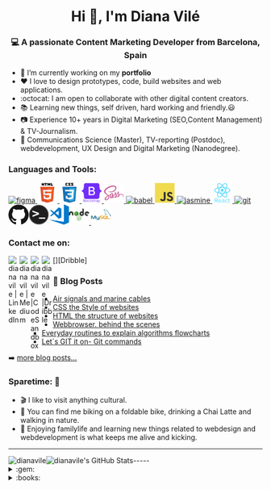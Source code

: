 <h1 align="center">Hi 🙋, I'm Diana Vilé</h1>
<h3 align="center">💻 A passionate Content Marketing Developer from Barcelona, Spain</h3>

- 🔭 I’m currently working on my **portfolio**
- :heart: I love to design prototypes, code, build websites and web applications.
- :octocat: I am open to collaborate with other digital content creators.
- :books: Learning new things, self driven, hard working and friendly.:smiley:
- :camera: Experience 10+ years in Digital Marketing (SEO,Content Management) & TV-Journalism.
- :gem: Communications Science (Master), TV-reporting (Postdoc), webdevelopment, UX Design and Digital Marketing (Nanodegree).

### Languages and Tools:
<p align="left"> 
 <a href="https://www.figma.com/" target="_blank"> <img src="https://www.vectorlogo.zone/logos/figma/figma-icon.svg" alt="figma" width="40" height="40"/> </a> 
 <a href="https://www.w3.org/html/" target="_blank"> <img src="https://raw.githubusercontent.com/devicons/devicon/master/icons/html5/html5-original-wordmark.svg" alt="html5" width="40" height="40"/> </a>
 <a href="https://www.w3schools.com/css/" target="_blank"> <img src="https://raw.githubusercontent.com/devicons/devicon/master/icons/css3/css3-original-wordmark.svg" alt="css3" width="40" height="40"/> </a> 
 <a href="https://getbootstrap.com" target="_blank"> <img src="https://raw.githubusercontent.com/devicons/devicon/master/icons/bootstrap/bootstrap-plain-wordmark.svg" alt="bootstrap" width="40" height="40"/> </a> 
 <a href="https://sass-lang.com" target="_blank"> <img src="https://raw.githubusercontent.com/devicons/devicon/master/icons/sass/sass-original.svg" alt="sass" width="40" height="40"/> </a>
 <a href="https://babeljs.io/" target="_blank"> <img src="https://www.vectorlogo.zone/logos/babeljs/babeljs-icon.svg" alt="babel" width="40" height="40"/> </a> 
 <a href="https://developer.mozilla.org/en-US/docs/Web/JavaScript" target="_blank"> <img src="https://raw.githubusercontent.com/devicons/devicon/master/icons/javascript/javascript-original.svg" alt="javascript" width="40" height="40"/> </a>   
 <a href="https://jasmine.github.io/" target="_blank"> <img src="https://www.vectorlogo.zone/logos/jasmine/jasmine-icon.svg" alt="jasmine" width="40" height="40"/> </a>
 <a href="https://reactjs.org/" target="_blank"> <img src="https://raw.githubusercontent.com/devicons/devicon/master/icons/react/react-original-wordmark.svg" alt="react" width="40" height="40"/> </a> <a href="https://redux.js.org" target="_blank">
  <a href="https://git-scm.com/" target="_blank"> <img src="https://www.vectorlogo.zone/logos/git-scm/git-scm-icon.svg" alt="git" width="40" height="40"/> </a>  
 <img align="left" alt="GitHub" width="40px" src="https://raw.githubusercontent.com/github/explore/78df643247d429f6cc873026c0622819ad797942/topics/github/github.png" />
 <img align="left" alt="Terminal" width="40px" src="https://raw.githubusercontent.com/github/explore/80688e429a7d4ef2fca1e82350fe8e3517d3494d/topics/terminal/terminal.png" /> 
 <img align="left" alt="Visual Studio Code" width="40px" src="https://raw.githubusercontent.com/github/explore/80688e429a7d4ef2fca1e82350fe8e3517d3494d/topics/visual-studio-code/visual-studio-code.png" />
   <a href="https://nodejs.org" target="_blank"> <img src="https://raw.githubusercontent.com/devicons/devicon/master/icons/nodejs/nodejs-original-wordmark.svg" alt="nodejs" width="40" height="40"/> </a>
  <a href="https://www.mysql.com/" target="_blank"> <img src="https://raw.githubusercontent.com/devicons/devicon/master/icons/mysql/mysql-original-wordmark.svg" alt="mysql" width="40" height="40"/> </a> 
</p> 
 
### Contact me on:
[<img align="left" alt="dianavile | LinkedIn" width="22px" src="https://cdn.jsdelivr.net/npm/simple-icons@v3/icons/linkedin.svg" />][linkedin]
[<img align="left" alt="dianavile | Medium" width="22px" src="https://cdn.jsdelivr.net/npm/simple-icons@v3/icons/medium.svg" />][Medium]
[<img align="left" alt="dianavile |CodeSandbox" width="22px" src="https://cdn.jsdelivr.net/npm/simple-icons@3.0.1/icons/codesandbox.svg"/>][codesandbox]
[<img align="left" alt="dianavile |Dribble" width="22px" src="https://cdn.jsdelivr.net/npm/simple-icons@3.0.1/icons/dribbble.svg"/>][Dribble]

[linkedin]: https://www.linkedin.com/in/dianavile/
[medium]: https://medium.com/@diana.vile
[codesandbox]: https://codesandbox.io/u/dianavile
[Dribbble.com]:(https://dribbble.com/dianavile)

###  :pencil: Blog Posts
<!-- BLOG-POST-LIST:START -->
- [Air signals and marine cables](https://medium.com/@diana.vile/air-signals-and-marine-cables-b83cf6f59c31)
- [CSS the Style of websites](https://medium.com/@diana.vile/css-the-style-of-websites-4294dfddfd97)
- [HTML the structure of websites](https://medium.com/@diana.vile/html-the-structure-of-websites-a5ee03ef1bf0)
- [Webbrowser. behind the scenes](https://medium.com/@diana.vile/web-browser-behind-the-scenes-806251dbb67d)
- [Everyday routines to explain algorithms flowcharts](https://medium.com/@diana.vile/everyday-routines-to-explain-algorithms-flowcharts-1b17a4415023)
- [Let´s GIT it on- Git commands](https://medium.com/@diana.vile/let-s-git-it-on-why-you-need-to-know-version-control-as-a-software-developer-git-commands-ec9ecbc75dd4)
<!-- BLOG-POST-LIST:END -->
➡️ [more blog posts...](https://medium.com/@diana.vile)

### Sparetime: :parrot:
- :clapper: I like to visit anything cultural.
- :bicyclist: You can find me biking on a foldable bike, drinking a Chai Latte and walking in nature.
- :tulip: Enjoying familylife and learning new things related to webdesign and webdevelopment is what keeps me alive and kicking.
---
<p><img align="left" src="https://github-readme-stats.vercel.app/api/top-langs?username=dianavile&show_icons=true&locale=en&layout=compact" alt="dianavile" /></p>
<p><img align="left" alt="dianavile's GitHub Stats" src="https://github-readme-stats.codestackr.vercel.app/api?username=dianavile&show_icons=true&hide_border=true" /></p>
-----
<details>
  <summary> :gem: </summary>
 
### UX/UI consultor @[iCuida](https://www.icuida.barcelona/) (2020)
:gem: Re-designing the MVP iCuida into a fully functioning digital product, together with a Project Manager, UX/UI designer and Fullstack web developer.
Responsible for mobile and desktop design and content.

### Mentor @[Tipscool](https://www.tipscool.com/) (2020)
:gem: Since May, I mentor professionals interested in working in the IT sector on a Monthly base. Basically by sharing my working experience in the IT Sector and solving their doubts and questions regarding UX Design, Front-end Web development and Digital Marketing.

### Mentor @[TechnovationGirls Catalunya](https://technovationchallenge.org/) (2020)
:gem: Between January and May I helped a junior team of 5 girls in the age of 10-13 years creating a web application from idea untill Minimal Viable Project (MVP).
The results were presented in an online meetup with around 60 teams all over Catalunya.

### Founder of @All Digital Agency (2019-today)- website in progress
:gem: Since the end of 2018, I work on IT-projects, while constantly learning to keep up with the lastest trends in UX design and Web development. This resulted in september 2019 into my own Company "All Digital Agency".

### Front-end developer [@Proyecto EQUAL](https://projecte-equal.com/)(2019-2020)
:gem: I worked as a freelance web developer for Iniciativa Barcelona Open Data.
They provide pricing analytics for the sea freight industry. I worked on the customer-facing app, and mainly with HTML5, CSS and a bit of JavaScript.
The presentation of the project was held on 9th of March at Barcelona Innoba Center in the 22@ district.

### Front-end developer @[MEETOPTICS](https://www.meetoptics.com/) (2019)
:gem: In the summer of 2019 I started to work at MEETOPTICS as a freelance web developer at the University Politecnica Catalunya (UPC Empren).
MEETOPTICS is a highly customisable search engine made especially for researchers and optical engineers in photonics.
I created their Landing, Login, Infopages, with Services and Productdescriptions in HTML, CSS and Vue.js and some basic web scraping in Python.

### Front-end developer @Hackathon DadesxDones- [iCuida-MVP](https://icuida.com/) (2019)
:gem: In Spring 2019, I was part of the winning team of a Hackathon from DadesXDones, in collaboration with Iniciativa Barcelona Open Data.
With a team of three, we pitched an IDEA and created an Minimal Viable Product (MVP), a Progressive Web App project iCuida (Social Services).
I was responsible for prototyping, responsive Web Design and Coding in React. The presentation of the project was held on 10th of July at Cybernarium Espai Barcelona in the 22@ district.

### SEO & Online marketeer employee @[All Women](https://allwomen.tech) (2018)
:gem: In Autum 2018, I helped out the startup Tech education school for women, All Women with improvements of their website, mainly related to online marketing, content creation and SEO. I also set up their Google Analytics Account.

### Senior WebMaster and Online Marketeer @[Active24](https://www.active24.nl/), a [Visma Company](https://www.visma.com/)(2013-2018)
:gem: In Spring 2013, I started as a customer service support employee at a European Internet Service Provider (ISP). After an internal sollicitation, I quickly moved into the Marketing department, being responsible for Content creating, Social Media, localization of New Products and SEO.

### Freelance journalist-founder @Diana Vilé I Journalist in Spain (2006 - 2015)
:gem: After graduation with distinction from Communication Science, I started working as a Freelance Journalist, combining online articles about Current Society Debates in ArtHouse Lux with TV journalism, prsenting, camerawork and editing of televisionnews items for Nijmegen1, the local TV station of the city Nijmegen.
In 2008 I moved to Barcelona, Spain and have been working for several Dutch and Spanish online Media. I also wrote and published three books between 2010-2018.
</details>

<details>
  <summary> :books: </summary>
 
### IT Academy @[Barcelona Activa/Cibernarium](https://cibernarium.barcelonactiva.cat/es/it-academy) (2020)
 :books: In June, I started the FrontEnd Web Development Bootcamp at the IT Academy in Cybernarium, Barcelona Activa. Due to the Covid-19 pandemie, the course if fully remote. We did create a studygroup to practice and do have some work together projects. Git, XAMPP, MySQL, SQL Queries, HTML5, CSS3 (Flexbox, Grid, Animations), SASS, Bootstrap, JavaScript, React & Redux are the skills we are trained. We also get classes in Algorithm and Object Oriented Programming (OOP) in JavaScript.

### UX Designer Nanodegree @[Udacity](https://www.udacity.com/course/ux-designer-nanodegree--nd578) (2020)
 :books: During the 3 month Nanodegree in UX Design, I gained insights in User Research, User Experience, Wireframing,Prototyping, Interactive Design, User Interface Design & Usability Testing. And created 4 UX projects.

### Digital Marketing Nanodegree Program @[Udacity](https://www.udacity.com/course/digital-marketing-nanodegree--nd018) (2019)
 :books: During the 4-month Nanodegree in Digital Marketing, I gained real-world experience running live campaigns. And learned from top experts (Facebook, Google, Hootsuite, HubSpot, MailChimp, Moz) with a 360-degree understanding of digital marketing.

### Front-end Web Developer Digital Nanodegree Program @[Udacity](https://www.udacity.com/course/front-end-web-developer-nanodegree--nd0011) (2018-2019)
 :books: I won a full Google scholarshipgrant to attend the Front-end Web Developer Digital Nanodegree Program @ Udacity. In eight months, I learned how to build high quality websites and dynamic applications to create a satisfying user experiences for the web. At that time, creating Progressive Web Applications in React was part of the program.
</details>
